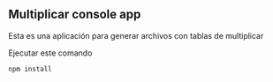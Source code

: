 

## Multiplicar console app

Esta es una aplicación para generar archivos con tablas de multiplicar

Ejecutar este comando

```
npm install
```